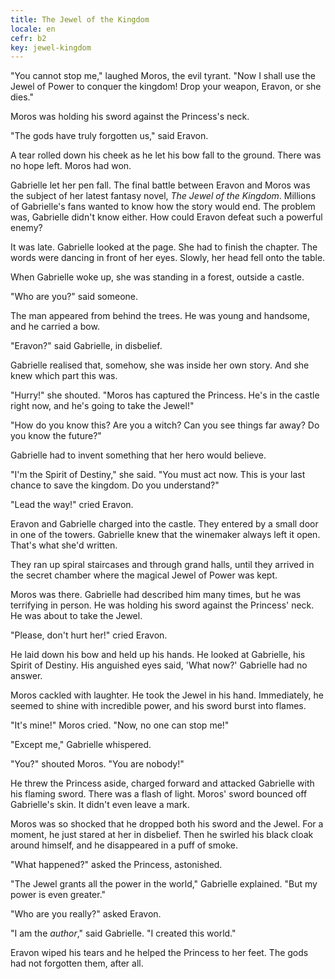 ```yaml
---
title: The Jewel of the Kingdom
locale: en
cefr: b2
key: jewel-kingdom
---
```


"You cannot stop me," laughed Moros, the evil tyrant. "Now I shall use the Jewel of Power to conquer the kingdom! Drop your weapon, Eravon, or she dies."

Moros was holding his sword against the Princess's neck.

"The gods have truly forgotten us," said Eravon.

A tear rolled down his cheek as he let his bow fall to the ground. There was no hope left. Moros had won.

Gabrielle let her pen fall. The final battle between Eravon and Moros was the subject of her latest fantasy novel, *The Jewel of the Kingdom*. Millions of Gabrielle's fans wanted to know how the story would end. The problem was, Gabrielle didn't know either. How could Eravon defeat such a powerful enemy?

It was late. Gabrielle looked at the page. She had to finish the chapter. The words were dancing in front of her eyes. Slowly, her head fell onto the table.

When Gabrielle woke up, she was standing in a forest, outside a castle.

"Who are you?" said someone.

The man appeared from behind the trees. He was young and handsome, and he carried a bow.

"Eravon?" said Gabrielle, in disbelief.

Gabrielle realised that, somehow, she was inside her own story. And she knew which part this was.

"Hurry!" she shouted. "Moros has captured the Princess. He's in the castle right now, and he's going to take the Jewel!"

"How do you know this? Are you a witch? Can you see things far away? Do you know the future?"

Gabrielle had to invent something that her hero would believe.

"I'm the Spirit of Destiny," she said. "You must act now. This is your last chance to save the kingdom. Do you understand?"

"Lead the way!" cried Eravon.

Eravon and Gabrielle charged into the castle. They entered by a small door in one of the towers. Gabrielle knew that the winemaker always left it open. That's what she'd written.

They ran up spiral staircases and through grand halls, until they arrived in the secret chamber where the magical Jewel of Power was kept.

Moros was there. Gabrielle had described him many times, but he was terrifying in person. He was holding his sword against the Princess' neck. He was about to take the Jewel.

"Please, don't hurt her!" cried Eravon.

He laid down his bow and held up his hands. He looked at Gabrielle, his Spirit of Destiny. His anguished eyes said, 'What now?' Gabrielle had no answer.

Moros cackled with laughter. He took the Jewel in his hand. Immediately, he seemed to shine with incredible power, and his sword burst into flames.

"It's mine!" Moros cried. "Now, no one can stop me!"

"Except me," Gabrielle whispered.

"You?" shouted Moros. "You are nobody!"

He threw the Princess aside, charged forward and attacked Gabrielle with his flaming sword. There was a flash of light. Moros' sword bounced off Gabrielle's skin. It didn't even leave a mark.

Moros was so shocked that he dropped both his sword and the Jewel. For a moment, he just stared at her in disbelief. Then he swirled his black cloak around himself, and he disappeared in a puff of smoke.

"What happened?" asked the Princess, astonished.

"The Jewel grants all the power in the world," Gabrielle explained. "But my power is even greater."

"Who are you really?" asked Eravon.

"I am the *author*," said Gabrielle. "I created this world."

Eravon wiped his tears and he helped the Princess to her feet. The gods had not forgotten them, after all.